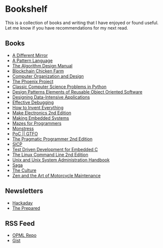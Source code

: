 <div id="root"><h1>Bookshelf</h1><p>This is a collection of books and writing that I have enjoyed or found useful.<br>Let me know if you have recommendations for my next read.</p><h2>Books</h2><ul><li><a href="https://www.goodreads.com/book/show/37564.A_Different_Mirror">A Different Mirror</a></li><li><a href="https://en.wikipedia.org/wiki/A_Pattern_Language">A Pattern Language</a></li><li><a href="https://www.algorist.com">The Algorithm Design Manual</a></li><li><a href="https://us.macmillan.com/books/9780374538668">Blockchain Chicken Farm</a></li><li><a href="https://dl.acm.org/citation.cfm?id=3153875">Computer Organization and Design</a></li><li><a href="https://www.oreilly.com/library/view/the-phoenix-project/9781457191350/">The Phoenix Project</a></li><li><a href="https://www.manning.com/books/classic-computer-science-problems-in-python">Classic Computer Science Problems in Python</a></li><li><a href="https://www.oreilly.com/library/view/design-patterns-elements/0201633612/">Design Patterns Elements of Reusable Object Oriented Software</a></li><li><a href="https://dataintensive.net/">Designing Data-Intensive Applications</a></li><li><a href="https://www.pearson.com/us/higher-education/program/Spinellis-Effective-Debugging-66-Specific-Ways-to-Debug-Software-and-Systems/PGM328356.html">Effective Debugging</a></li><li><a href="https://www.howtoinventeverything.com">How to Invent Everything</a></li><li><a href="https://www.adafruit.com/product/203">Make Electronics 2nd Edition</a></li><li><a href="https://shop.oreilly.com/product/0636920017776.do">Making Embedded Systems</a></li><li><a href="https://pragprog.com/book/jbmaze/mazes-for-programmers">Mazes for Programmers</a></li><li><a href="https://imagecomics.com/comics/releases/monstress">Monstress</a></li><li><a href="https://nostarch.com/gtfo">PoC || GTFO</a></li><li><a href="https://pragprog.com/book/tpp20/the-pragmatic-programmer-20th-anniversary-edition)">The Pragmatic Programmer 2nd Edition</a></li><li><a href="https://mitpress.mit.edu/sites/default/files/sicp/index.html">SICP</a></li><li><a href="https://pragprog.com/book/jgade/test-driven-development-for-embedded-c">Test Driven Development for Embedded C</a></li><li><a href="https://nostarch.com/tlcl2">The Linux Command Line 2nd Edition</a></li><li><a href="https://www.oreilly.com/library/view/unix-and-linux/9780134278308/">Unix and Unix System Administration Handbook</a></li><li><a href="https://imagecomics.com/comics/series/saga">Saga</a></li><li><a href="https://en.wikipedia.org/wiki/Culture_series">The Culture</a></li><li><a href="https://en.wikipedia.org/wiki/Zen_and_the_Art_of_Motorcycle_Maintenance">Zen and the Art of Motorcycle Maintenance</a></li></ul><h2>Newsletters</h2><ul><li><a href="https://eepurl.com/bQmQqD">Hackaday</a></li><li><a href="https://theprepared.org/newsletter">The Prepared</a></li></ul><h2>RSS Feed</h2><ul><li><a href="https://github.com/n0mn0m/feed">OPML Repo</a></li><li><a href="https://gist.github.com/n0mn0m/bf51d3c67fdadc74bcc11c822c90c382">Gist</a></li></ul></div>